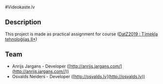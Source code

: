 #Videokaste.lv

## Description
This project is made as practical assignment for course ([DatZ2019 : Tīmekļa tehnoloģijas II*](http://estudijas.lu.lv/course/view.php?id=1348))

## Team
* Anrijs Jargans - Developer ([http://anrijs.jargans.com/](http://anrijs.jargans.com//))
* Osvalds Neiders - Developer ([http://osvalds.lv](http://osvalds.lv))
